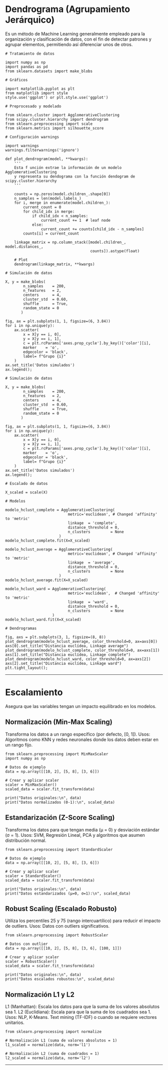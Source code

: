 # Dendrograma (Agrupamiento Jerárquico)

Es un método de Machine Learning generalmente empleado para la organización y clasificación de datos, con el fin de detectar patrones y agrupar elementos, permitiendo así diferenciar unos de otros.

````
# Tratamiento de datos

import numpy as np
import pandas as pd
from sklearn.datasets import make_blobs

# Gráficos

import matplotlib.pyplot as plt
from matplotlib import style
style.use('ggplot') or plt.style.use('ggplot')

# Preprocesado y modelado

from sklearn.cluster import AgglomerativeClustering
from scipy.cluster.hierarchy import dendrogram
from sklearn.preprocessing import scale
from sklearn.metrics import silhouette_score

# Configuración warnings

import warnings
warnings.filterwarnings('ignore')

def plot_dendrogram(model, **kwargs):
    '''
    Esta f unción extrae la información de un modelo AgglomerativeClustering
    y representa su dendograma con la función dendogram de scipy.cluster.hierarchy
    '''
    
    counts = np.zeros(model.children_.shape[0])
    n_samples = len(model.labels_)
    for i, merge in enumerate(model.children_):
        current_count = 0
        for child_idx in merge:
            if child_idx < n_samples:
                current_count += 1  # leaf node
            else:
                current_count += counts[child_idx - n_samples]
        counts[i] = current_count

    linkage_matrix = np.column_stack([model.children_, model.distances_,
                                      counts]).astype(float)

    # Plot
    dendrogram(linkage_matrix, **kwargs)

# Simulación de datos

X, y = make_blobs(
        n_samples    = 200, 
        n_features   = 2, 
        centers      = 4, 
        cluster_std  = 0.60, 
        shuffle      = True, 
        random_state = 0
       )

fig, ax = plt.subplots(1, 1, figsize=(6, 3.84))
for i in np.unique(y):
    ax.scatter(
        x = X[y == i, 0],
        y = X[y == i, 1], 
        c = plt.rcParams['axes.prop_cycle'].by_key()['color'][i],
        marker    = 'o',
        edgecolor = 'black', 
        label= f"Grupo {i}"
    )
ax.set_title('Datos simulados')
ax.legend();

# Simulación de datos

X, y = make_blobs(
        n_samples    = 200, 
        n_features   = 2, 
        centers      = 4, 
        cluster_std  = 0.60, 
        shuffle      = True, 
        random_state = 0
       )

fig, ax = plt.subplots(1, 1, figsize=(6, 3.84))
for i in np.unique(y):
    ax.scatter(
        x = X[y == i, 0],
        y = X[y == i, 1], 
        c = plt.rcParams['axes.prop_cycle'].by_key()['color'][i],
        marker    = 'o',
        edgecolor = 'black', 
        label= f"Grupo {i}"
    )
ax.set_title('Datos simulados')
ax.legend();

# Escalado de datos

X_scaled = scale(X)

# Modelos

modelo_hclust_complete = AgglomerativeClustering(
                            metric='euclidean', # Changed 'affinity' to 'metric'
                            linkage  = 'complete',
                            distance_threshold = 0,
                            n_clusters         = None
                        )
modelo_hclust_complete.fit(X=X_scaled)

modelo_hclust_average = AgglomerativeClustering(
                            metric='euclidean', # Changed 'affinity' to 'metric'
                            linkage  = 'average',
                            distance_threshold = 0,
                            n_clusters         = None
                        )
modelo_hclust_average.fit(X=X_scaled)

modelo_hclust_ward = AgglomerativeClustering(
                            metric='euclidean',  # Changed 'affinity' to 'metric'
                            linkage  = 'ward',
                            distance_threshold = 0,
                            n_clusters         = None
                     )
modelo_hclust_ward.fit(X=X_scaled)

# Dendrogramas

fig, axs = plt.subplots(3, 1, figsize=(8, 8))
plot_dendrogram(modelo_hclust_average, color_threshold=0, ax=axs[0])
axs[0].set_title("Distancia euclídea, Linkage average")
plot_dendrogram(modelo_hclust_complete, color_threshold=0, ax=axs[1])
axs[1].set_title("Distancia euclídea, Linkage complete")
plot_dendrogram(modelo_hclust_ward, color_threshold=0, ax=axs[2])
axs[2].set_title("Distancia euclídea, Linkage ward")
plt.tight_layout();

````
------------------------------------------------------------------------------------------------------------

# Escalamiento 
Asegura que las variables tengan un impacto equilibrado en los modelos.

##  Normalización (Min-Max Scaling)
Transforma los datos a un rango específico (por defecto, [0, 1]).
Usos: Algoritmos como KNN y redes neuronales donde los datos deben estar en un rango fijo.

    from sklearn.preprocessing import MinMaxScaler
    import numpy as np

    # Datos de ejemplo
    data = np.array([[10, 2], [5, 8], [3, 6]])

    # Crear y aplicar scaler
    scaler = MinMaxScaler()
    scaled_data = scaler.fit_transform(data)

    print("Datos originales:\n", data)
    print("Datos normalizados (0-1):\n", scaled_data)

## Estandarización (Z-Score Scaling)
Transforma los datos para que tengan media (μ = 0) y desviación estándar (σ = 1).
Usos: SVM, Regresión Lineal, PCA y algoritmos que asumen distribución normal.
    
    from sklearn.preprocessing import StandardScaler

    # Datos de ejemplo
    data = np.array([[10, 2], [5, 8], [3, 6]])

    # Crear y aplicar scaler
    scaler = StandardScaler()
    scaled_data = scaler.fit_transform(data)

    print("Datos originales:\n", data)
    print("Datos estandarizados (μ=0, σ=1):\n", scaled_data)

## Robust Scaling (Escalado Robusto)
Utiliza los percentiles 25 y 75 (rango intercuartílico) para reducir el impacto de outliers.
Usos: Datos con outliers significativos.

    from sklearn.preprocessing import RobustScaler

    # Datos con outlier
    data = np.array([[10, 2], [5, 8], [3, 6], [100, 1]])

    # Crear y aplicar scaler
    scaler = RobustScaler()
    scaled_data = scaler.fit_transform(data)

    print("Datos originales:\n", data)
    print("Datos escalados robustos:\n", scaled_data)

## Normalización L1 y L2
L1 (Manhattan): Escala los datos para que la suma de los valores absolutos sea 1.
L2 (Euclidiana): Escala para que la suma de los cuadrados sea 1.
Usos: NLP, K-Means. Text mining (TF-IDF) o cuando se requiere vectores unitarios.

    from sklearn.preprocessing import normalize

    # Normalización L1 (suma de valores absolutos = 1)
    l1_scaled = normalize(data, norm='l1')

    # Normalización L2 (suma de cuadrados = 1)
    l2_scaled = normalize(data, norm='l2')
----------------------------------------------------------------------------------------------------------------------
